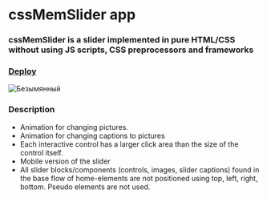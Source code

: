 # cssMemSlider app
### cssMemSlider  is a slider implemented in pure HTML/CSS without using JS scripts, CSS preprocessors and frameworks
### [Deploy](https://valsotnik.github.io/cssMemSlider/cssMemSlider/index.html)
![Безымянный](https://user-images.githubusercontent.com/91071613/167814766-df4289b7-946b-464b-a767-1462e1b3fdab.png)

### Description

 - Animation for changing pictures.
 - Animation for changing captions to pictures
 - Each interactive control has a larger click area than the size of the control itself.
 - Mobile version of the slider 
 - All slider blocks/components (controls, images, slider captions) found in the base flow of home-elements are not positioned using top, left, right, bottom. Pseudo elements are not used.

